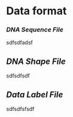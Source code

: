# Data format

### ***DNA Sequence File*** <a name="DNA_Sequence_File"/>
sdfsdfadsf

## ***DNA Shape File*** <a name="DNA_Shape_File"/>

sdfsdfsdf
## ***Data Label File*** <a name="Data_Label_File"/>
sdfsdfsfsdf

